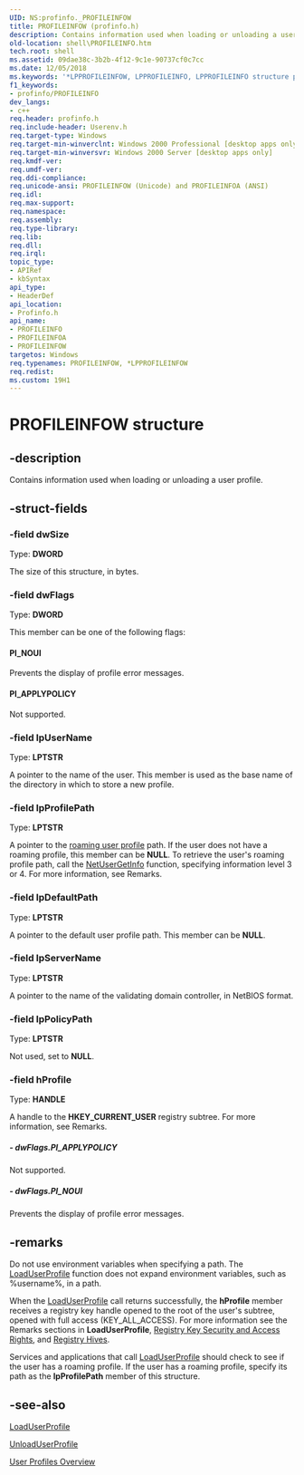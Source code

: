 ```yaml
---
UID: NS:profinfo._PROFILEINFOW
title: PROFILEINFOW (profinfo.h)
description: Contains information used when loading or unloading a user profile.
old-location: shell\PROFILEINFO.htm
tech.root: shell
ms.assetid: 09dae38c-3b2b-4f12-9c1e-90737cf0c7cc
ms.date: 12/05/2018
ms.keywords: '*LPPROFILEINFOW, LPPROFILEINFO, LPPROFILEINFO structure pointer [Windows Shell], PI_APPLYPOLICY, PI_NOUI, PROFILEINFO, PROFILEINFO structure [Windows Shell], PROFILEINFOA, PROFILEINFOW, _shell_PROFILEINFO, profinfo/LPPROFILEINFO, profinfo/PROFILEINFO, profinfo/PROFILEINFOA, profinfo/PROFILEINFOW, shell.PROFILEINFO'
f1_keywords:
- profinfo/PROFILEINFO
dev_langs:
- c++
req.header: profinfo.h
req.include-header: Userenv.h
req.target-type: Windows
req.target-min-winverclnt: Windows 2000 Professional [desktop apps only]
req.target-min-winversvr: Windows 2000 Server [desktop apps only]
req.kmdf-ver: 
req.umdf-ver: 
req.ddi-compliance: 
req.unicode-ansi: PROFILEINFOW (Unicode) and PROFILEINFOA (ANSI)
req.idl: 
req.max-support: 
req.namespace: 
req.assembly: 
req.type-library: 
req.lib: 
req.dll: 
req.irql: 
topic_type:
- APIRef
- kbSyntax
api_type:
- HeaderDef
api_location:
- Profinfo.h
api_name:
- PROFILEINFO
- PROFILEINFOA
- PROFILEINFOW
targetos: Windows
req.typenames: PROFILEINFOW, *LPPROFILEINFOW
req.redist: 
ms.custom: 19H1
---
```


# PROFILEINFOW structure


## -description


Contains information used when loading or unloading a user profile.


## -struct-fields




### -field dwSize

Type: <b>DWORD</b>

The size of this structure, in bytes.


### -field dwFlags

Type: <b>DWORD</b>

This member can be one of the following flags:



#### PI_NOUI

Prevents the display of profile error messages.



#### PI_APPLYPOLICY

Not supported.


### -field lpUserName

Type: <b>LPTSTR</b>

A pointer to the name of the user. This member is used as the base name of the directory in which to store a new profile.


### -field lpProfilePath

Type: <b>LPTSTR</b>

A pointer to the <a href="https://docs.microsoft.com/previous-versions/windows/desktop/legacy/bb776897(v=vs.85)">roaming user profile</a> path. If the user does not have a roaming profile, this member can be <b>NULL</b>. To retrieve the user's roaming profile path, call the <a href="https://docs.microsoft.com/windows/desktop/api/lmaccess/nf-lmaccess-netusergetinfo">NetUserGetInfo</a> function, specifying information level 3 or 4. For more information, see Remarks.


### -field lpDefaultPath

Type: <b>LPTSTR</b>

A pointer to the default user profile path. This member can be <b>NULL</b>.


### -field lpServerName

Type: <b>LPTSTR</b>

A pointer to the name of the validating domain controller, in NetBIOS format.


### -field lpPolicyPath

Type: <b>LPTSTR</b>

Not used, set to <b>NULL</b>.


### -field hProfile

Type: <b>HANDLE</b>

A handle to the <b>HKEY_CURRENT_USER</b> registry subtree. For more information, see Remarks.


##### - dwFlags.PI_APPLYPOLICY

Not supported.


##### - dwFlags.PI_NOUI

Prevents the display of profile error messages.


## -remarks



Do not use environment variables when specifying a path. The 
<a href="https://docs.microsoft.com/windows/desktop/api/userenv/nf-userenv-loaduserprofilea">LoadUserProfile</a> function does not expand environment variables, such as %username%, in a path.

When the <a href="https://docs.microsoft.com/windows/desktop/api/userenv/nf-userenv-loaduserprofilea">LoadUserProfile</a> call returns successfully, the <b>hProfile</b> member receives a registry key handle opened to the root of the user's subtree, opened with full access (KEY_ALL_ACCESS). For more information see the Remarks sections in <b>LoadUserProfile</b>, 
<a href="https://docs.microsoft.com/windows/desktop/SysInfo/registry-key-security-and-access-rights">Registry Key Security and Access Rights</a>, and 
<a href="https://docs.microsoft.com/windows/desktop/SysInfo/registry-hives">Registry Hives</a>.

Services and applications that call <a href="https://docs.microsoft.com/windows/desktop/api/userenv/nf-userenv-loaduserprofilea">LoadUserProfile</a> should check to see if the user has a roaming profile. If the user has a roaming profile, specify its path as the <b>lpProfilePath</b> member of this structure.




## -see-also




<a href="https://docs.microsoft.com/windows/desktop/api/userenv/nf-userenv-loaduserprofilea">LoadUserProfile</a>



<a href="https://docs.microsoft.com/windows/desktop/api/userenv/nf-userenv-unloaduserprofile">UnloadUserProfile</a>



<a href="https://docs.microsoft.com/previous-versions/windows/desktop/legacy/bb776900(v=vs.85)">User Profiles Overview</a>
 

 

